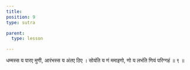 ```yaml
---
title: 
position: 9
type: sutra

parent:
  type: lesson

---
```


धम्मस्स य पारए मुणी, आरंभस्स य अंतए ठिए । 
सोयंति य णं ममाइणो, णो य लभंति णियं परिग्गहं ॥ ९ ॥